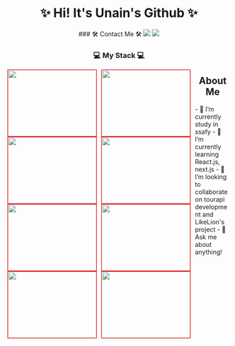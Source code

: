 <h1 align='center'>✨ Hi! It's Unain's Github ✨</h1>

<div align='center'>
### 🛠 Contact Me 🛠
<a href="mailto:daeun84366@gmail.com" target="_blank"><img src="https://img.shields.io/badge/gmail-EA4335?style=flat-square&logo=Gmail&logoColor=white"/></a>
<a href="https://github.com/unain-dev" target="_blank"><img src="https://img.shields.io/badge/Github-181717?style=flat-square&logo=Github&logoColor=white"/></a>

### 💻 My Stack 💻
<img src="https://img.shields.io/badge/HTML-E34F26?style=flat-square&logo=Html&logoColor=white" style="width:200px; height:150px; border:1px solid red; float:left; margin-right:10px;"/>
<img src="https://img.shields.io/badge/CSS-1572B6?style=flat-square&logo=Css&logoColor=white" style="width:200px; height:150px; border:1px solid red; float:left; margin-right:10px;"/>
<img src="https://img.shields.io/badge/JavaScript-F7DF12?style=flat-square&logo=javaScript&logoColor=white" style="width:200px; height:150px; border:1px solid red; float:left; margin-right:10px;"/>
<img src="https://img.shields.io/badge/styled-components-DB7093?style=flat-square&logo=styled-components&logoColor=white" style="width:200px; height:150px; border:1px solid red; float:left; margin-right:10px;"/>
<img src="https://img.shields.io/badge/Amazon AWS-232F3E?style=flat-square&logo=AmazonAWS&logoColor=white" style="width:200px; height:150px; border:1px solid red; float:left; margin-right:10px;"/>
<img src="https://img.shields.io/badge/React-61DAFB?style=flat-square&logo=React&logoColor=white" style="width:200px; height:150px; border:1px solid red; float:left; margin-right:10px;"/>
<img src="https://img.shields.io/badge/Django-092E20?style=flat-square&logo=Django&logoColor=white" style="width:200px; height:150px; border:1px solid red; float:left; margin-right:10px;"/>
<a href="https://github.com/unain-dev" target="_blank"><img src="https://img.shields.io/badge/Github-181717?style=flat-square&logo=Github&logoColor=white" style="width:200px; height:150px; border:1px solid red; float:left; margin-right:10px;"/></a>

## About Me
<div align='left'>
- 🔭 I’m currently study in ssafy
- 🌱 I’m currently learning React.js, next.js
- 👯 I’m looking to collaborate on tourapi development and LikeLion's project
- 💬 Ask me about anything!
  </div>
  </div>
